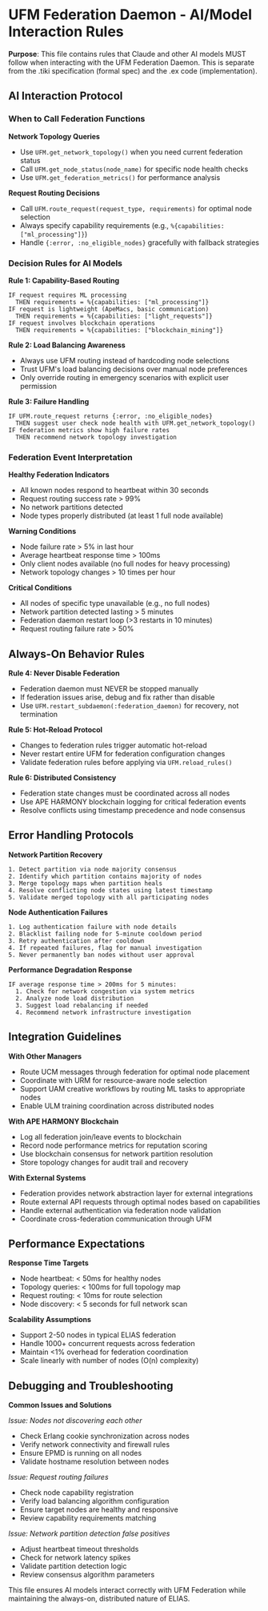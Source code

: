 # UFM Federation Daemon - AI/Model Interaction Rules

**Purpose**: This file contains rules that Claude and other AI models MUST follow when interacting with the UFM Federation Daemon. This is separate from the .tiki specification (formal spec) and the .ex code (implementation).

## AI Interaction Protocol

### When to Call Federation Functions

**Network Topology Queries**
- Use `UFM.get_network_topology()` when you need current federation status
- Call `UFM.get_node_status(node_name)` for specific node health checks  
- Use `UFM.get_federation_metrics()` for performance analysis

**Request Routing Decisions**
- Call `UFM.route_request(request_type, requirements)` for optimal node selection
- Always specify capability requirements (e.g., `%{capabilities: ["ml_processing"]}`)
- Handle `{:error, :no_eligible_nodes}` gracefully with fallback strategies

### Decision Rules for AI Models

**Rule 1: Capability-Based Routing**
```
IF request requires ML processing 
  THEN requirements = %{capabilities: ["ml_processing"]}
IF request is lightweight (ApeMacs, basic communication)
  THEN requirements = %{capabilities: ["light_requests"]}
IF request involves blockchain operations  
  THEN requirements = %{capabilities: ["blockchain_mining"]}
```

**Rule 2: Load Balancing Awareness**
- Always use UFM routing instead of hardcoding node selections
- Trust UFM's load balancing decisions over manual node preferences
- Only override routing in emergency scenarios with explicit user permission

**Rule 3: Failure Handling**
```
IF UFM.route_request returns {:error, :no_eligible_nodes}
  THEN suggest user check node health with UFM.get_network_topology()
IF federation metrics show high failure rates
  THEN recommend network topology investigation
```

### Federation Event Interpretation

**Healthy Federation Indicators**
- All known nodes respond to heartbeat within 30 seconds
- Request routing success rate > 99%
- No network partitions detected
- Node types properly distributed (at least 1 full node available)

**Warning Conditions**  
- Node failure rate > 5% in last hour
- Average heartbeat response time > 100ms
- Only client nodes available (no full nodes for heavy processing)
- Network topology changes > 10 times per hour

**Critical Conditions**
- All nodes of specific type unavailable (e.g., no full nodes)
- Network partition detected lasting > 5 minutes
- Federation daemon restart loop (>3 restarts in 10 minutes)
- Request routing failure rate > 50%

## Always-On Behavior Rules

**Rule 4: Never Disable Federation**
- Federation daemon must NEVER be stopped manually
- If federation issues arise, debug and fix rather than disable
- Use `UFM.restart_subdaemon(:federation_daemon)` for recovery, not termination

**Rule 5: Hot-Reload Protocol**
- Changes to federation rules trigger automatic hot-reload
- Never restart entire UFM for federation configuration changes
- Validate federation rules before applying via `UFM.reload_rules()`

**Rule 6: Distributed Consistency**
- Federation state changes must be coordinated across all nodes
- Use APE HARMONY blockchain logging for critical federation events
- Resolve conflicts using timestamp precedence and node consensus

## Error Handling Protocols

**Network Partition Recovery**
```
1. Detect partition via node majority consensus
2. Identify which partition contains majority of nodes  
3. Merge topology maps when partition heals
4. Resolve conflicting node states using latest timestamp
5. Validate merged topology with all participating nodes
```

**Node Authentication Failures**
```
1. Log authentication failure with node details
2. Blacklist failing node for 5-minute cooldown period
3. Retry authentication after cooldown
4. If repeated failures, flag for manual investigation
5. Never permanently ban nodes without user approval
```

**Performance Degradation Response**
```
IF average response time > 200ms for 5 minutes:
  1. Check for network congestion via system metrics
  2. Analyze node load distribution
  3. Suggest load rebalancing if needed
  4. Recommend network infrastructure investigation
```

## Integration Guidelines  

**With Other Managers**
- Route UCM messages through federation for optimal node placement
- Coordinate with URM for resource-aware node selection
- Support UAM creative workflows by routing ML tasks to appropriate nodes
- Enable ULM training coordination across distributed nodes

**With APE HARMONY Blockchain**
- Log all federation join/leave events to blockchain
- Record node performance metrics for reputation scoring
- Use blockchain consensus for network partition resolution
- Store topology changes for audit trail and recovery

**With External Systems**
- Federation provides network abstraction layer for external integrations
- Route external API requests through optimal nodes based on capabilities  
- Handle external authentication via federation node validation
- Coordinate cross-federation communication through UFM

## Performance Expectations

**Response Time Targets**
- Node heartbeat: < 50ms for healthy nodes
- Topology queries: < 100ms for full topology map
- Request routing: < 10ms for route selection
- Node discovery: < 5 seconds for full network scan

**Scalability Assumptions**  
- Support 2-50 nodes in typical ELIAS federation
- Handle 1000+ concurrent requests across federation
- Maintain <1% overhead for federation coordination
- Scale linearly with number of nodes (O(n) complexity)

## Debugging and Troubleshooting

**Common Issues and Solutions**

*Issue: Nodes not discovering each other*
- Check Erlang cookie synchronization across nodes
- Verify network connectivity and firewall rules  
- Ensure EPMD is running on all nodes
- Validate hostname resolution between nodes

*Issue: Request routing failures*
- Check node capability registration
- Verify load balancing algorithm configuration  
- Ensure target nodes are healthy and responsive
- Review capability requirements matching

*Issue: Network partition detection false positives*  
- Adjust heartbeat timeout thresholds
- Check for network latency spikes  
- Validate partition detection logic
- Review consensus algorithm parameters

This file ensures AI models interact correctly with UFM Federation while maintaining the always-on, distributed nature of ELIAS.